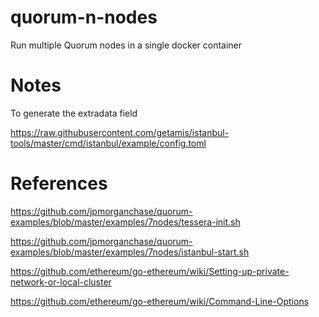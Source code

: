 # quorum-n-nodes

Run multiple Quorum nodes in a single docker container

# Notes

To generate the extradata field

https://raw.githubusercontent.com/getamis/istanbul-tools/master/cmd/istanbul/example/config.toml

# References

https://github.com/jpmorganchase/quorum-examples/blob/master/examples/7nodes/tessera-init.sh

https://github.com/jpmorganchase/quorum-examples/blob/master/examples/7nodes/istanbul-start.sh

https://github.com/ethereum/go-ethereum/wiki/Setting-up-private-network-or-local-cluster

https://github.com/ethereum/go-ethereum/wiki/Command-Line-Options
